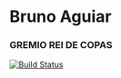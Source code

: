 # Bruno Aguiar
### GREMIO REI DE COPAS
[![Build Status](https://travis-ci.org/cwi-crescer-2017-1/bruno.aguiar.svg?branch=master)](https://travis-ci.org/cwi-crescer-2017-1/bruno.aguiar)
